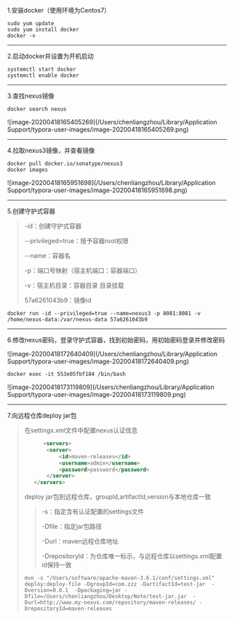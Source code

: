 1.安装docker（使用环境为Centos7）

```shell
sudo yum update
sudo yum install docker
docker -v
```

***

2.启动docker并设置为开机启动

```shell
systemctl start docker
systemctl enable docker
```

***

3.查找nexus镜像

```shell
docker search nexus
```

![image-20200418165405269](/Users/chenliangzhou/Library/Application Support/typora-user-images/image-20200418165405269.png)

***

4.拉取nexus3镜像，并查看镜像

```
docker pull docker.io/sonatype/nexus3
docker images
```

![image-20200418165951698](/Users/chenliangzhou/Library/Application Support/typora-user-images/image-20200418165951698.png)

***

5.创建守护式容器

>-id：创建守护式容器
>
>--privileged=true：授予容器root权限
>
>--name：容器名
>
>-p：端口号映射（宿主机端口：容器端口）
>
>-v：宿主机目录：容器目录  目录挂载 
>
>57a6261043b9：镜像id

```shell
docker run -id --privileged=true --name=nexus3 -p 8081:8081 -v /home/nexus-data:/var/nexus-data 57a6261043b9
```

***

6.修改nexus密码，登录守护式容器，找到初始密码，用初始密码登录并修改密码

![image-20200418172640409](/Users/chenliangzhou/Library/Application Support/typora-user-images/image-20200418172640409.png)

```
docker exec -it 553e05fbf184 /bin/bash
```

![image-20200418173119809](/Users/chenliangzhou/Library/Application Support/typora-user-images/image-20200418173119809.png)

***

7.向远程仓库deploy jar包

>在settings.xml文件中配置nexus认证信息
>
>```xml
>		<servers>
>        <server>
>            <id>maven-releases</id>
>            <username>admin</username>
>            <password>password</password>
>        </server>
>    </servers>
>```
>
>deploy jar包到远程仓库，groupId,artifactId,version与本地仓库一致
>
>>-s：指定含有认证配置的settings文件
>>
>>-Dfile：指定jar包路径
>>
>>-Durl：maven远程仓库地址
>>
>>-DrepositoryId：为仓库唯一标示，与远程仓库以settings.xml配置id保持一致
>
>```shell
>mvn -s "/Users/software/apache-maven-3.6.1/conf/settings.xml" deploy:deploy-file -DgroupId=com.zzz -DartifactId=test-jar  -Dversion=0.0.1  -Dpackaging=jar -Dfile=/Users/chenliangzhou/Desktop/Note/test-jar.jar  -Durl=http://www.my-nexus.com/repository/maven-releases/ -DrepositoryId=maven-releases
>```
>
>

